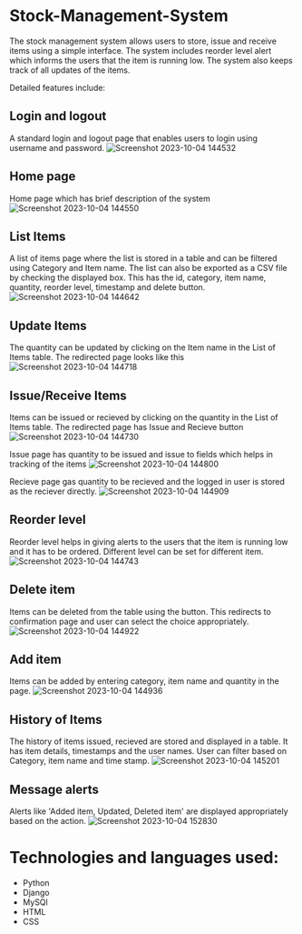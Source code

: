 # Stock-Management-System

The stock management system allows users to store, issue and receive items using a simple interface. The system includes reorder level alert which informs the users that the item is running low. The system also keeps track of all updates of the items.

Detailed features include:
## Login and logout 
A standard login and logout page that enables users to login using username and password.
![Screenshot 2023-10-04 144532](https://github.com/bhavanap12/stock-management-system/assets/23119773/33111b08-30ed-4834-b3ed-c696c77ff7d8)

## Home page 
Home page which has brief description of the system
![Screenshot 2023-10-04 144550](https://github.com/bhavanap12/stock-management-system/assets/23119773/f8e8a519-f8aa-42db-bc74-20e2d56a6bdc)

## List Items
A list of items page where the list is stored in a table and can be filtered using Category and Item name. The list can also be exported as a CSV file by checking the displayed box. This has the id, category, item name, quantity, reorder level, timestamp and delete button.
![Screenshot 2023-10-04 144642](https://github.com/bhavanap12/stock-management-system/assets/23119773/dd3acbcc-5334-499e-ac0c-45f5b8a285fd)

## Update Items
The quantity can be updated by clicking on the Item name in the List of Items table. The redirected page looks like this
![Screenshot 2023-10-04 144718](https://github.com/bhavanap12/stock-management-system/assets/23119773/ce2ebf44-4595-464f-8f56-e59cc96f0ad3)

## Issue/Receive Items
Items can be issued or recieved by clicking on the quantity in the List of Items table. The redirected page has Issue and Recieve button
![Screenshot 2023-10-04 144730](https://github.com/bhavanap12/stock-management-system/assets/23119773/d3d15ab4-c192-4b2f-94dd-e2037ca68a28)

Issue page has quantity to be issued and issue to fields which helps in tracking of the items
![Screenshot 2023-10-04 144800](https://github.com/bhavanap12/stock-management-system/assets/23119773/b66701c4-9162-476a-9d7f-5a14c91e4893)

Recieve page gas quantity to be recieved and the logged in user is stored as the reciever directly.
![Screenshot 2023-10-04 144909](https://github.com/bhavanap12/stock-management-system/assets/23119773/9d3d8d29-7565-42c1-a6c2-8230fcb73a38)

## Reorder level
Reorder level helps in giving alerts to the users that the item is running low and it has to be ordered. Different level can be set for different item.
![Screenshot 2023-10-04 144743](https://github.com/bhavanap12/stock-management-system/assets/23119773/55198578-2282-4cc9-bf39-3c6d31fd03be)

## Delete item
Items can be deleted from the table using the button. This redirects to confirmation page and user can select the choice appropriately.
![Screenshot 2023-10-04 144922](https://github.com/bhavanap12/stock-management-system/assets/23119773/5d91b2cc-248a-46fe-98e7-c7702411d3c3)

## Add item
Items can be added by entering category, item name and quantity in the page.
![Screenshot 2023-10-04 144936](https://github.com/bhavanap12/stock-management-system/assets/23119773/e89ae918-2665-488b-992c-6a7c04b33e14)

## History of Items
The history of items issued, recieved are stored and displayed in a table. It has item details, timestamps and the user names. User can filter based on Category, item name and time stamp.
![Screenshot 2023-10-04 145201](https://github.com/bhavanap12/stock-management-system/assets/23119773/f0ddf040-a184-4655-9488-67c4cb07b49d)

## Message alerts
Alerts like 'Added item, Updated, Deleted item' are displayed appropriately based on the action.
![Screenshot 2023-10-04 152830](https://github.com/bhavanap12/stock-management-system/assets/23119773/7eef119d-e85c-44ec-901a-57a3dc3e8d23)


# Technologies and languages used:
  * Python
  * Django
  * MySQl
  * HTML
  * CSS
